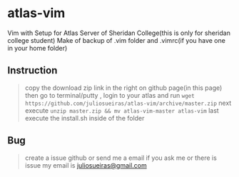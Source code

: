 # atlas-vim
Vim with Setup for Atlas Server of Sheridan College(this is only for sheridan college student)
Make of backup of .vim folder and .vimrc(if you have one in your home folder)

## Instruction
> copy the download zip link in the right on github page(in this page)
> then go to terminal/putty , login to your atlas and run
> `wget https://github.com/juliosueiras/atlas-vim/archive/master.zip`
> next execute `unzip master.zip && mv atlas-vim-master atlas-vim`
> last execute the install.sh inside of the folder

## Bug
> create a issue github or send me a email if you ask me or there is issue
> my email is juliosueiras@gmail.com

